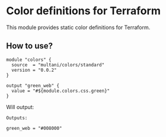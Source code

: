 # Color definitions for Terraform

This module provides static color definitions for Terraform.

## How to use?

```hcl
module "colors" {
  source  = "multani/colors/standard"
  version = "0.0.2"
}

output "green_web" {
  value = "#${module.colors.css.green}"
}
```

Will output:

```
Outputs:

green_web = "#008000"
```
